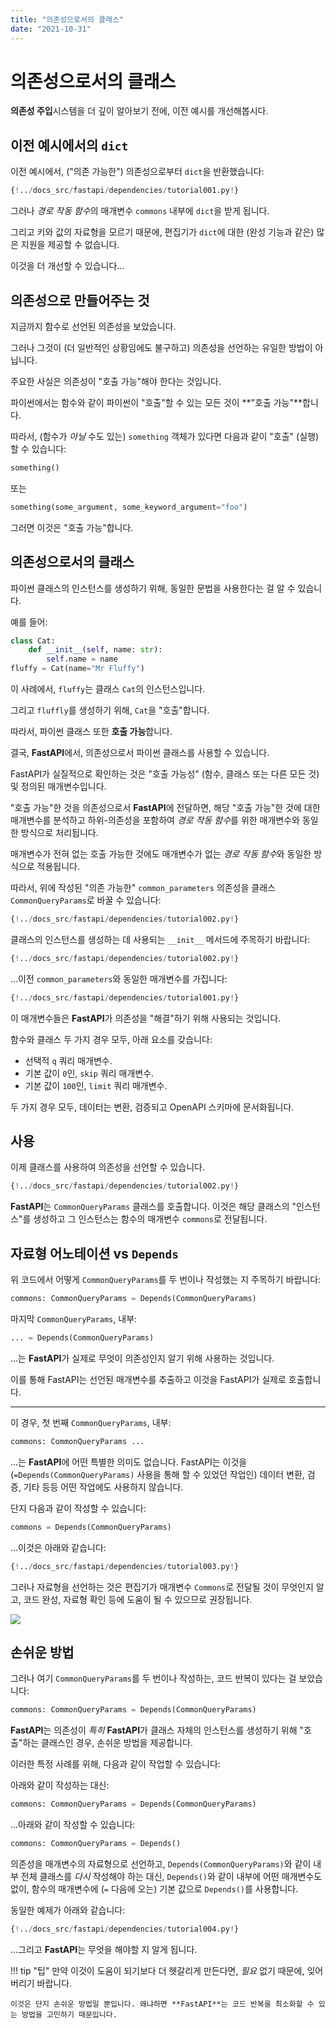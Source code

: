 ```yaml
---
title: "의존성으로서의 클래스"
date: "2021-10-31"
---
```


# 의존성으로서의 클래스

**의존성 주입**시스템을 더 깊이 알아보기 전에, 이전 예시를 개선해봅시다.

## 이전 예시에서의 `dict`

이전 예시에서, ("의존 가능한") 의존성으로부터 `dict`을 반환했습니다:

```Python hl_lines="9"
{!../docs_src/fastapi/dependencies/tutorial001.py!}
```

그러나 *경로 작동 함수*의 매개변수 `commons` 내부에 `dict`을 받게 됩니다.

그리고 키와 값의 자료형을 모르기 때문에, 편집기가 `dict`에 대한 (완성 기능과 같은) 많은 지원을 제공할 수 없습니다.

이것을 더 개선할 수 있습니다...

## 의존성으로 만들어주는 것

지금까지 함수로 선언된 의존성을 보았습니다.

그러나 그것이 (더 일반적인 상황임에도 불구하고) 의존성을 선언하는 유일한 방법이 아닙니다.

주요한 사실은 의존성이 "호출 가능"해야 한다는 것입니다.

파이썬에서는 함수와 같이 파이썬이 "호출"할 수 있는 모든 것이 **"호출 가능"**합니다.

따라서, (함수가 _아닐_ 수도 있는) `something` 객체가 있다면 다음과 같이 "호출" (실행) 할 수 있습니다:

```Python
something()
```

또는

```Python
something(some_argument, some_keyword_argument="foo")
```

그러면 이것은 "호출 가능"합니다.

## 의존성으로서의 클래스

파이썬 클래스의 인스턴스를 생성하기 위해, 동일한 문법을 사용한다는 걸 알 수 있습니다.

예를 들어: 

```Python
class Cat:
    def __init__(self, name: str):
        self.name = name
fluffy = Cat(name="Mr Fluffy")
```

이 사례에서, `fluffy`는 클래스 `Cat`의 인스턴스입니다.

그리고 `fluffly`를 생성하기 위해, `Cat`을 "호출"합니다.

따라서, 파이썬 클래스 또한 **호출 가능**합니다.

결국, **FastAPI**에서, 의존성으로서 파이썬 클래스를 사용할 수 있습니다.

FastAPI가 실질적으로 확인하는 것은 "호출 가능성" (함수, 클래스 또는 다른 모든 것) 및 정의된 매개변수입니다.

"호출 가능"한 것을 의존성으로서 **FastAPI**에 전달하면, 해당 "호출 가능"한 것에 대한 매개변수를 분석하고 하위-의존성을 포함하여 *경로 작동 함수*를 위한 매개변수와 동일한 방식으로 처리됩니다.

매개변수가 전혀 없는 호출 가능한 것에도 매개변수가 없는 *경로 작동 함수*와 동일한 방식으로 적용됩니다.

따라서, 위에 작성된 "의존 가능한" `common_parameters` 의존성을 클래스 `CommonQueryParams`로 바꿀 수 있습니다:

```Python hl_lines="11-15"
{!../docs_src/fastapi/dependencies/tutorial002.py!}
```

클래스의 인스턴스를 생성하는 데 사용되는 `__init__` 메서드에 주목하기 바랍니다:

```Python hl_lines="12"
{!../docs_src/fastapi/dependencies/tutorial002.py!}
```

...이전 `common_parameters`와 동일한 매개변수를 가집니다:

```Python hl_lines="8"
{!../docs_src/fastapi/dependencies/tutorial001.py!}
```

이 매개변수들은 **FastAPI**가 의존성을 "해결"하기 위해 사용되는 것입니다.

함수와 클래스 두 가지 경우 모두, 아래 요소를 갖습니다:

* 선택적 `q` 쿼리 매개변수.
* 기본 값이 `0`인, `skip` 쿼리 매개변수.
* 기본 값이 `100`인, `limit` 쿼리 매개변수.

두 가지 경우 모두, 데이터는 변환, 검증되고 OpenAPI 스키마에 문서화됩니다.

## 사용

이제 클래스를 사용하여 의존성을 선언할 수 있습니다.

```Python hl_lines="19"
{!../docs_src/fastapi/dependencies/tutorial002.py!}
```

**FastAPI**는 `CommonQueryParams` 클래스를 호출합니다. 이것은 해당 클래스의 "인스턴스"를 생성하고 그 인스턴스는 함수의 매개변수 `commons`로 전달됩니다.

## 자료형 어노테이션 vs `Depends`

위 코드에서 어떻게 `CommonQueryParams`를 두 번이나 작성했는 지 주목하기 바랍니다:

```Python
commons: CommonQueryParams = Depends(CommonQueryParams)
```

마지막 `CommonQueryParams`, 내부:

```Python
... = Depends(CommonQueryParams)
```

...는 **FastAPI**가 실제로 무엇이 의존성인지 알기 위해 사용하는 것입니다.

이를 통해 FastAPI는 선언된 매개변수를 추출하고 이것을 FastAPI가 실제로 호출합니다.

---

이 경우, 첫 번째 `CommonQueryParams`, 내부:

```Python
commons: CommonQueryParams ...
```

...는 **FastAPI**에 어떤 특별한 의미도 없습니다. FastAPI는 이것을 (`=Depends(CommonQueryParams)` 사용을 통해 할 수 있었던 작업인) 데이터 변환, 검증, 기타 등등 어떤 작업에도 사용하지 않습니다.

단지 다음과 같이 작성할 수 있습니다:

```Python
commons = Depends(CommonQueryParams)
```

...이것은 아래와 같습니다:

```Python hl_lines="19"
{!../docs_src/fastapi/dependencies/tutorial003.py!}
```

그러나 자료형을 선언하는 것은 편집기가 매개변수 `Commons`로 전달될 것이 무엇인지 알고, 코드 완성, 자료형 확인 등에 도움이 될 수 있으므로 권장됩니다.

<img src="/images/fastapi/tutorial/dependencies/image02.png">

## 손쉬운 방법

그러나 여기 `CommonQueryParams`를 두 번이나 작성하는, 코드 반복이 있다는 걸 보았습니다:

```Python
commons: CommonQueryParams = Depends(CommonQueryParams)
```

**FastAPI**는 의존성이 *특히* **FastAPI**가 클래스 자체의 인스턴스를 생성하기 위해 "호출"하는 클래스인 경우, 손쉬운 방법을 제공합니다.

이러한 특정 사례를 위해, 다음과 같이 작업할 수 있습니다:

아래와 같이 작성하는 대신:

```Python
commons: CommonQueryParams = Depends(CommonQueryParams)
```

...아래와 같이 작성할 수 있습니다:

```Python
commons: CommonQueryParams = Depends()
```

의존성을 매개변수의 자료형으로 선언하고, `Depends(CommonQueryParams)`와 같이 내부 전체 클래스를 *다시* 작성해야 하는 대신, `Depends()`와 같이 내부에 어떤 매개변수도 없이, 함수의 매개변수에 (`=` 다음에 오는) 기본 값으로 `Depends()`를 사용합니다.

동일한 예제가 아래와 같습니다:

```Python hl_lines="19"
{!../docs_src/fastapi/dependencies/tutorial004.py!}
```

...그리고 **FastAPI**는 무엇을 해야할 지 알게 됩니다.

!!! tip "팁"
    만약 이것이 도움이 되기보다 더 헷갈리게 만든다면, *필요* 없기 때문에, 잊어버리기 바랍니다.

    이것은 단지 손쉬운 방법일 뿐입니다. 왜냐하면 **FastAPI**는 코드 반복을 최소화할 수 있는 방법을 고민하기 때문입니다.